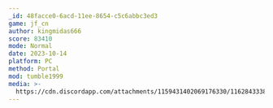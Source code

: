 ```yaml
---
_id: 48facce0-6acd-11ee-8654-c5c6abbc3ed3
game: jf_cn
author: kingmidas666
score: 83410
mode: Normal
date: 2023-10-14
platform: PC
method: Portal
mod: tumble1999
media: >-
  https://cdn.discordapp.com/attachments/1159431402069176330/1162843338945335386/33f8b252-61d5-4b90-ba7a-0b2bbb0aa676.jpg?ex=653d6940&is=652af440&hm=237f70689465ac63f54d636b88a40c946a681e7aa8db9b6f20a60c1de8ab7cdc&
---
```


